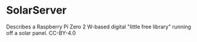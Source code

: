 # SolarServer
Describes a Raspberry Pi Zero 2 W-based digital "little free library" running off a solar panel. CC-BY-4.0
